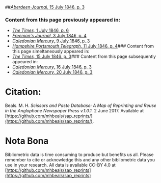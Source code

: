##[*Aberdeen Journal*, 15 July 1846, p. 3](https://mhbeals.github.io/sap_html/Aberdeen-Journal/Aberdeen-Journal-15-July-1846-p-3)

### Content from this page previously appeared in:
+ [*The Times*, 1 July 1846, p. 6](https://mhbeals.github.io/sap_html/The-Times/The-Times-1-July-1846-p-6)
+ [*Freeman's Journal*, 3 July 1846, p. 4](https://mhbeals.github.io/sap_html/Freeman's-Journal/Freeman's-Journal-3-July-1846-p-4)
+ [*Caledonian Mercury*, 9 July 1846, p. 3](https://mhbeals.github.io/sap_html/Caledonian-Mercury/Caledonian-Mercury-9-July-1846-p-3)
+ [*Hampshire Portsmouth Telegraph*, 11 July 1846, p. 4](https://mhbeals.github.io/sap_html/Hampshire-Portsmouth-Telegraph/Hampshire-Portsmouth-Telegraph-11-July-1846-p-4)### Content from this page simeltaneously appeared in:
+ [*The Times*, 15 July 1846, p. 3](https://mhbeals.github.io/sap_html/The-Times/The-Times-15-July-1846-p-3)### Content from this page subsequently appeared in:
+ [*Caledonian Mercury*, 16 July 1846, p. 3](https://mhbeals.github.io/sap_html/Caledonian-Mercury/Caledonian-Mercury-16-July-1846-p-3)
+ [*Caledonian Mercury*, 20 July 1846, p. 3](https://mhbeals.github.io/sap_html/Caledonian-Mercury/Caledonian-Mercury-20-July-1846-p-3)
                    
# Citation: 

Beals. M. H. *Scissors and Paste Database: A Map of Reprinting and Reuse in the Anglophone Newspaper Press v.1.0.1.* 2 June 2017. Available at [https://github.com/mhbeals/sap_reprints/](https://github.com/mhbeals/sap_reprints/). 
                    
# Nota Bona

Bibliometric data is time consuming to produce but benefits us all. Please remember to cite or acknowledge this and any other bibliometric data you use in your research. All data is available CC-BY 4.0 at [https://github.com/mhbeals/sap_reprints](https://github.com/mhbeals/sap_reprints)